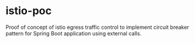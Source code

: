 # istio-poc
Proof of concept of istio egress traffic control to implement circuit breaker pattern for Spring Boot application using external calls.
